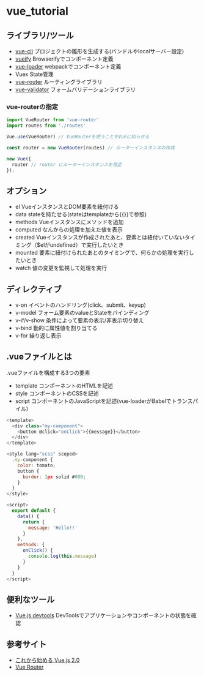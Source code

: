 # vue_tutorial

## ライブラリ/ツール

- [vue-cli](https://github.com/vuejs/vue-cli) プロジェクトの雛形を生成する(バンドルやlocalサーバー設定)
- [vueify](https://github.com/vuejs/vueify) Browserifyでコンポーネント定義
- [vue-loader](https://github.com/vuejs/vue-loader) webpackでコンポーネント定義
- Vuex State管理
- [vue-router](https://github.com/vuejs/vue-router) ルーティングライブラリ
- [vue-validator](https://github.com/kazupon/vue-validator) フォームバリデーションライブラリ

### vue-routerの指定

```javascript:main.js
import VueRouter from 'vue-router'
import routes from './routes'

Vue.use(VueRouter) // VueRouterを使うことをVueに知らせる

const router = new VueRouter(routes) // ルーターインスタンスの作成

new Vue({
  router // router にルーターインスタンスを指定
});
```

## オプション

- el VueインスタンスとDOM要素を紐付ける
- data stateを持たせる(stateはtemplateから{{}}で参照)
- methods Vueインスタンスにメソッドを追加
- computed なんからの処理を加えた値を表示
- created Vueインスタンスが作成されたあと、要素とは紐付いていないタイミング（$elがundefined）で実行したいとき
- mounted 要素に紐付けられたあとのタイミングで、何らかの処理を実行したいとき
- watch 値の変更を監視して処理を実行

## ディレクティブ

- v-on イベントのハンドリング(click、submit、keyup)
- v-model フォーム要素のvalueとStateをバインディング
- v-if/v-show 条件によって要素の表示/非表示切り替え
- v-bind 動的に属性値を割り当てる
- v-for 繰り返し表示

## .vueファイルとは

.vueファイルを構成する3つの要素

- template コンポーネントのHTMLを記述
- style コンポーネントのCSSを記述
- script コンポーネントのJavaScriptを記述(vue-loaderがBabelでトランスパイル)

```javascript
<template>
  <div class="my-component">
    <button @click="onClick">{{message}}</button>
  </div>
</template>

<style lang="scss" scoped>
  .my-component {
    color: tomato;
    button {
      border: 1px solid #000;
    }
  }
</style>

<script>
  export default {
    data() {
      return {
        message: 'Hello!!'
      }
    },
    methods: {
      onClick() {
        console.log(this.message)
      }
    }
  }
</script>
```

## 便利なツール

- [Vue.js devtools](https://chrome.google.com/webstore/detail/vuejs-devtools/nhdogjmejiglipccpnnnanhbledajbpd/related) DevToolsでアプリケーションやコンポーネントの状態を確認

## 参考サイト

- [これから始める
Vue.js 2.0](https://app.codegrid.net/series/2016-vue)
- [Vue Router](https://router.vuejs.org/ja/)